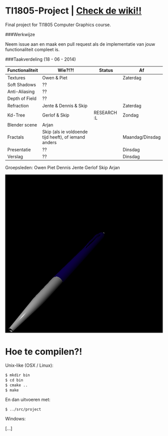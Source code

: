 TI1805-Project | [Check de wiki!!](https://github.com/Balletie/TI1805-Project/wiki)
===================================================================================

Final project for TI1805 Computer Graphics course.

###Werkwijze

Neem issue aan en maak een pull request als de implementatie van
jouw functionaliteit compleet is.

###Taakverdeling (18 - 06 - 2014)

| Functionaliteit | Wie?!?!                 | Status           | Af       |
| --------------- | ------------------------| ---------------- | -------- |
| Textures        | Owen & Piet             |                  | Zaterdag |
| Soft Shadows    | ??                      |                  |          |
| Anti-Aliasing   | ??                      |                  |          |
| Depth of Field  | ??                      |                  |          |
| Refraction      | Jente & Dennis & Skip   |                  | Zaterdag |
| Kd-Tree         | Gerlof & Skip           | RESEARCH :L      | Zondag   |
| Blender scene   | Arjan                   |                  |          |
| Fractals        | Skip (als ie voldoende tijd heeft), of iemand anders | | Maandag/Dinsdag |
| Presentatie     | ??                      |                  | Dinsdag  |
| Verslag         | ??                      |                  | Dinsdag  |

Groepsleden:
Owen
Piet
Dennis
Jente
Gerlof
Skip
Arjan

![interpolate_pen](https://github.com/Balletie/TI1805-Project/raw/master/interpolate_pen.png)

Hoe te compilen?!
=================

Unix-like (OSX / Linux): 

````
$ mkdir bin
$ cd bin
$ cmake ..
$ make
````

En dan uitvoeren met:
````
$ ../src/project
````

Windows:

[...]
